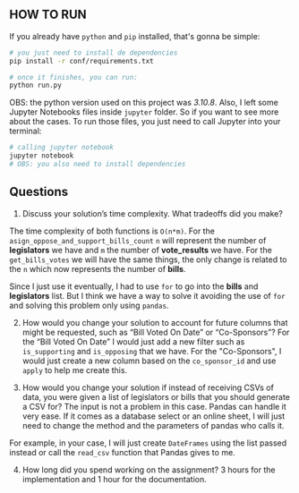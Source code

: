 ## HOW TO RUN

If you already have `python` and `pip` installed, that's gonna be simple:

```bash
# you just need to install de dependencies
pip install -r conf/requirements.txt

# once it finishes, you can run:
python run.py
```

OBS: the python version used on this project was *3.10.8*. Also, I left some Jupyter Notebooks files inside `jupyter` folder. So if you want to see more about the cases. To run those files, you just need to call Jupyter into your terminal:

```bash
# calling jupyter notebook
jupyter notebook
# OBS: you also need to install dependencies
```

## Questions

1. Discuss your solution’s time complexity. What tradeoffs did you make?

  The time complexity of both functions is `O(n*m)`. For the `asign_oppose_and_support_bills_count` `n` will represent the number of **legislators** we have and `m` the number of **vote_results** we have. For the `get_bills_votes` we will have the same things, the only change is related to the `n` which now represents the number of **bills**.

  Since I just use it eventually, I had to use `for` to go into the **bills** and **legislators** list. But I think we have a way to solve it avoiding the use of `for` and solving this problem only using `pandas`.

2. How would you change your solution to account for future columns that might be requested, such as “Bill Voted On Date” or “Co-Sponsors”?
  For the “Bill Voted On Date” I would just add a new filter such as `is_supporting` and `is_opposing` that we have.
  For the "Co-Sponsors", I would just create a new column based on the `co_sponsor_id` and use `apply` to help me create this.

3. How would you change your solution if instead of receiving CSVs of data, you were given a list of legislators or bills that you should generate a CSV for?
  The input is not a problem in this case. Pandas can handle it very ease. If it comes as a database select or an online sheet, I will just need to change the method and the parameters of pandas who calls it.

  For example, in your case, I will just create `DateFrames` using the list passed instead or call the `read_csv` function that Pandas gives to me.

4. How long did you spend working on the assignment?
  3 hours for the implementation and 1 hour for the documentation.



